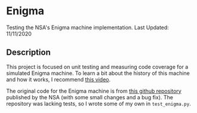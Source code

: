 # Enigma
Testing the NSA's Enigma machine implementation. Last Updated: 11/11/2020

## Description 
This project is focused on unit testing and measuring code coverage for a simulated Enigma machine.  To learn a bit about the history of this 
machine and how it works, I recommend [this video](https://www.youtube.com/watch?v=mcX7iO_XCFA). 
 
 
The original code for the Enigma machine is from [this github repository](https://github.com/NationalSecurityAgency/enigma-simulator) published by the NSA (with some small 
changes and a bug fix).  The repository was lacking tests, so I wrote some of my own in `test_enigma.py`.
